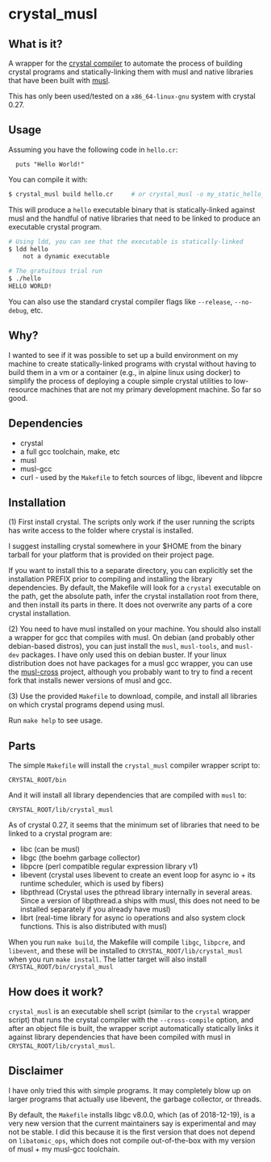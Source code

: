 # crystal_musl

## What is it?

A wrapper for the [crystal compiler](https://crystal-lang.org/) to automate the
process of building crystal programs and statically-linking them with musl and
native libraries that have been built with [musl](https://www.musl-libc.org/).

This has only been used/tested on a `x86_64-linux-gnu` system with
crystal 0.27.

## Usage

Assuming you have the following code in `hello.cr`:

```crystal
  puts "Hello World!"
```

You can compile it with:

```bash
$ crystal_musl build hello.cr     # or crystal_musl -o my_static_hello_world hello.cr
```

This will produce a `hello` executable binary that is statically-linked against
musl and the handful of native libraries that need to be linked to produce
an executable crystal program.

```bash
# Using ldd, you can see that the executable is statically-linked
$ ldd hello
    not a dynamic executable

# The gratuitous trial run
$ ./hello
HELLO WORLD!
```

You can also use the standard crystal compiler flags like `--release`,
`--no-debug`, etc.

## Why?

I wanted to see if it was possible to set up a build environment on my machine
to create statically-linked programs with crystal without having to build them
in a vm or a container (e.g., in alpine linux using docker) to simplify the
process of deploying a couple simple crystal utilities to low-resource machines
that are not my primary development machine. So far so good.

## Dependencies

  * crystal
  * a full gcc toolchain, make, etc
  * musl
  * musl-gcc
  * curl - used by the `Makefile` to fetch sources of libgc, libevent and libpcre

## Installation

(1) First install crystal. The scripts only work if the user running the
    scripts has write access to the folder where crystal is installed.

I suggest installing crystal somewhere in your $HOME from the binary
tarball for your platform that is provided on their project page.

If you want to install this to a separate directory, you can explicitly set
the installation PREFIX prior to compiling and installing the library
dependencies. By default, the Makefile will look for a `crystal` executable
on the path, get the absolute path, infer the crystal installation root
from there, and then install its parts in there. It does not overwrite
any parts of a core crystal installation.

(2) You need to have musl installed on your machine. You should also install
    a wrapper for gcc that compiles with musl. On debian (and probably other
    debian-based distros), you can just install the `musl`, `musl-tools`,
    and `musl-dev` packages. I have only used this on debian buster. If your
    linux distribution does not have packages for a musl gcc wrapper, you
    can use the [musl-cross](https://bitbucket.org/GregorR/musl-cross) project,
    although you probably want to try to find a recent fork that installs
    newer versions of musl and gcc.

(3) Use the provided `Makefile` to download, compile, and install all libraries
    on which crystal programs depend using musl.

Run `make help` to see usage.

## Parts

The simple `Makefile` will install the `crystal_musl` compiler wrapper script to:

  `CRYSTAL_ROOT/bin`

And it will install all library dependencies that are compiled with `musl` to:

  `CRYSTAL_ROOT/lib/crystal_musl`

As of crystal 0.27, it seems that the minimum set of libraries that need to 
be linked to a crystal program are:

  * libc  (can be musl)
  * libgc (the boehm garbage collector)
  * libpcre  (perl compatible regular expression library v1)
  * libevent (crystal uses libevent to create an event loop for async io + its
    runtime scheduler, which is used by fibers)
  * libpthread (Crystal uses the pthread library internally in several areas.
    Since a version of libpthread.a ships with musl, this does not need to
    be installed separately if you already have musl)
  * librt    (real-time library for async io operations and also system clock
    functions. This is also distributed with musl)

When you run `make build`, the Makefile will compile `libgc`, `libpcre`, and
`libevent`, and these will be installed to `CRYSTAL_ROOT/lib/crystal_musl`
when you run `make install`. The latter target will also install
`CRYSTAL_ROOT/bin/crystal_musl`

## How does it work?

`crystal_musl` is an executable shell script (similar to the `crystal` wrapper
script) that runs the crystal compiler with the `--cross-compile` option, and
after an object file is built, the wrapper script automatically statically links
it against library dependencies that have been compiled with musl in
`CRYSTAL_ROOT/lib/crystal_musl`.

## Disclaimer

I have only tried this with simple programs. It may completely blow up on
larger programs that actually use libevent, the garbage collector, or threads.

By default, the `Makefile` installs libgc v8.0.0, which (as of 2018-12-19),
is a very new version that the current maintainers say is experimental
and may not be stable. I did this because it is the first version that does
not depend on `libatomic_ops`, which does not compile out-of-the-box with
my version of musl + my musl-gcc toolchain.
